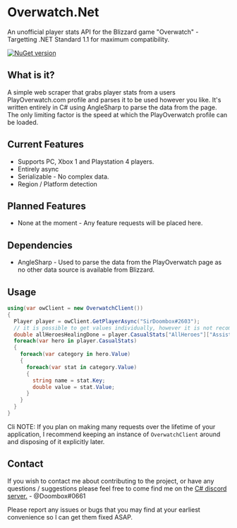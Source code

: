 # Overwatch.Net

An unofficial player stats API for the Blizzard game "Overwatch" - Targetting .NET Standard 1.1 for maximum compatibility.

[![NuGet version](https://badge.fury.io/nu/Overwatch.Net.svg)](https://badge.fury.io/nu/Overwatch.Net)

## What is it?

A simple web scraper that grabs player stats from a users PlayOverwatch.com profile and parses it to be used however you like. It's written entirely in C# using AngleSharp to parse the data from the page. The only limiting factor is the speed at which the PlayOverwatch profile can be loaded.

## Current Features
* Supports PC, Xbox 1 and Playstation 4 players.
* Entirely async
* Serializable - No complex data.
* Region / Platform detection

## Planned Features
* None at the moment - Any feature requests will be placed here.

## Dependencies
* AngleSharp - Used to parse the data from the PlayOverwatch page as no other data source is available from Blizzard.

## Usage
```csharp
using(var owClient = new OverwatchClient())
{
  Player player = owClient.GetPlayerAsync("SirDoombox#2603");
  // it is possible to get values individually, however it is not recommended.
  double allHeroesHealingDone = player.CasualStats["AllHeroes"]["Assists"]["Healing Done"];
  foreach(var hero in player.CasualStats)
  {
    foreach(var category in hero.Value)
    {
      foreach(var stat in category.Value)
      {
        string name = stat.Key;
        double value = stat.Value;
      }
    }
  }
}
```
Cli
NOTE: If you plan on making many requests over the lifetime of your application, I recommend keeping an instance of `OverwatchClient` around and disposing of it explicitly later.

## Contact
If you wish to contact me about contributing to the project, or have any questions / suggestions please feel free to come find me on the [C# discord server.](https://discord.gg/0np62rq4o8GnQO9l "C# Discord") - @Doombox#0661

Please report any issues or bugs that you may find at your earliest convenience so I can get them fixed ASAP.

